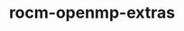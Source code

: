 ---
title: "rocm-openmp-extras"
layout: cache
categories: [package, develop-2025-02-16]
meta: {"compilers": ["gcc@=11.4.0"], "num_specs": 1, "num_specs_by_stack": {"e4s": 1, "root": 1}, "oss": ["ubuntu22.04"], "platforms": ["linux"], "stacks": ["e4s", "root"], "targets": ["x86_64_v3"], "versions": ["6.3.1"]}
spec_details: [{"compiler": "gcc@=11.4.0", "hash": "xstk5bihztctlgqcbh5iu4xytdcv47ew", "os": "ubuntu22.04", "platform": "linux", "size": "-", "stacks": ["e4s", "root"], "tarball": "https://binaries.spack.io/develop-2025-02-16/build_cache/linux-ubuntu22.04-x86_64_v3/gcc-11.4.0/rocm-openmp-extras-6.3.1/linux-ubuntu22.04-x86_64_v3-gcc-11.4.0-rocm-openmp-extras-6.3.1-xstk5bihztctlgqcbh5iu4xytdcv47ew.spack", "target": "x86_64_v3", "variants": ["~asan", "build_system=generic", "patches=6f77cb2"], "versions": ["6.3.1"]}]
---